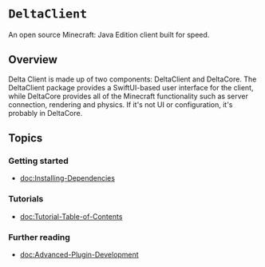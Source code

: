 # ``DeltaClient``

An open source Minecraft: Java Edition client built for speed.

## Overview

Delta Client is made up of two components: DeltaClient and DeltaCore. The DeltaClient package provides a SwiftUI-based user interface for the client, while DeltaCore provides all of the Minecraft functionality such as server connection, rendering and physics. If it's not UI or configuration, it's probably in DeltaCore.

## Topics

### Getting started

- <doc:Installing-Dependencies>

### Tutorials

- <doc:Tutorial-Table-of-Contents>

### Further reading

- <doc:Advanced-Plugin-Development>


